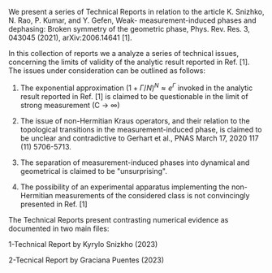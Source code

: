 We present a series of Technical Reports in relation to the article K. Snizhko, N. Rao, P. Kumar, and Y. Gefen, Weak-
measurement-induced phases and dephasing: Broken symmetry of the geometric phase, Phys. Rev. Res. 3, 043045 (2021), arXiv:2006.14641 [1]. 

In this collection of reports we a analyze a series of technical issues, concerning the limits of validity of the analytic result reported in Ref. [1]. The issues under consideration can be outlined as follows:

1. The exponential approximation $(1+\Gamma/N)^N \approx e^{\Gamma}$ invoked in the analytic result reported in Ref. [1] is claimed to be questionable in the limit of strong measurement (C → ∞)

2. The issue of non-Hermitian Kraus operators, and their relation to the topological transitions in the
measurement-induced phase, is claimed to be unclear and contradictive to Gerhart et al., PNAS March 17, 2020 117 (11) 5706-5713.

3. The separation of measurement-induced phases into dynamical and geometrical is claimed to be "unsurprising".

4. The possibility of an experimental apparatus implementing the non-Hermitian measurements of the considered class is not convincingly presented in Ref. [1]

The Technical Reports present contrasting numerical evidence as documented in two main files:

1-Technical Report by Kyrylo Snizkho (2023)

2-Tecnical Report by Graciana Puentes (2023)

